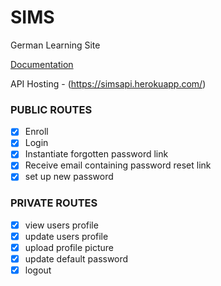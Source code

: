 # SIMS
German Learning Site

[Documentation](https://documenter.getpostman.com/view/6901755/SVtTyUS1)

API Hosting - (https://simsapi.herokuapp.com/)

### PUBLIC ROUTES
- [x] Enroll
- [x] Login
- [x] Instantiate forgotten password link
- [x] Receive email containing password reset link
- [x] set up new password

### PRIVATE ROUTES
- [x] view users profile
- [x] update users profile
- [x] upload profile picture
- [x] update default password
- [x] logout
